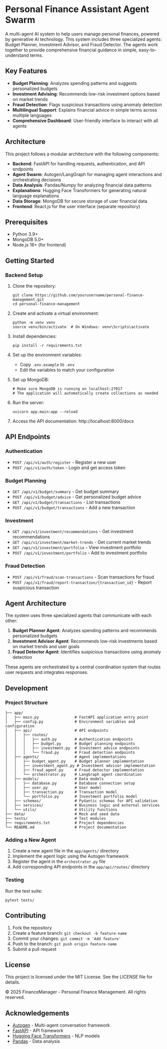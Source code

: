 # Personal Finance Assistant Agent Swarm

A multi-agent AI system to help users manage personal finances, powered by generative AI technology. This system includes three specialized agents: Budget Planner, Investment Advisor, and Fraud Detector. The agents work together to provide comprehensive financial guidance in simple, easy-to-understand terms.

## Key Features

- **Budget Planning**: Analyzes spending patterns and suggests personalized budgets
- **Investment Advising**: Recommends low-risk investment options based on market trends
- **Fraud Detection**: Flags suspicious transactions using anomaly detection
- **Multilingual Support**: Explains financial advice in simple terms across multiple languages
- **Comprehensive Dashboard**: User-friendly interface to interact with all agents

## Architecture

This project follows a modular architecture with the following components:

- **Backend**: FastAPI for handling requests, authentication, and API endpoints
- **Agent Swarm**: Autogen/LangGraph for managing agent interactions and orchestrating decisions
- **Data Analysis**: Pandas/Numpy for analyzing financial data patterns
- **Explanations**: Hugging Face Transformers for generating natural language explanations
- **Data Storage**: MongoDB for secure storage of user financial data
- **Frontend**: React.js for the user interface (separate repository)

## Prerequisites

- Python 3.9+
- MongoDB 5.0+
- Node.js 16+ (for frontend)

## Getting Started

### Backend Setup

1. Clone the repository:
   ```
   git clone https://github.com/yourusername/personal-finance-management.git
   cd personal-finance-management
   ```

2. Create and activate a virtual environment:
   ```
   python -m venv venv
   source venv/bin/activate  # On Windows: venv\Scripts\activate
   ```

3. Install dependencies:
   ```
   pip install -r requirements.txt
   ```

4. Set up the environment variables:
   - Copy `.env.example` to `.env`
   - Edit the variables to match your configuration

5. Set up MongoDB:
   ```
   # Make sure MongoDB is running on localhost:27017
   # The application will automatically create collections as needed
   ```

6. Run the server:
   ```
   uvicorn app.main:app --reload
   ```

7. Access the API documentation: http://localhost:8000/docs

## API Endpoints

### Authentication
- `POST /api/v1/auth/register` - Register a new user
- `POST /api/v1/auth/token` - Login and get access token

### Budget Planning
- `GET /api/v1/budget/summary` - Get budget summary
- `POST /api/v1/budget/advice` - Get personalized budget advice
- `GET /api/v1/budget/transactions` - List transactions
- `POST /api/v1/budget/transactions` - Add a new transaction

### Investment
- `GET /api/v1/investment/recommendations` - Get investment recommendations
- `GET /api/v1/investment/market-trends` - Get current market trends
- `GET /api/v1/investment/portfolio` - View investment portfolio
- `POST /api/v1/investment/portfolio` - Add to investment portfolio

### Fraud Detection
- `POST /api/v1/fraud/scan-transactions` - Scan transactions for fraud
- `POST /api/v1/fraud/report-transaction/{transaction_id}` - Report suspicious transaction

## Agent Architecture

The system uses three specialized agents that communicate with each other:

1. **Budget Planner Agent**: Analyzes spending patterns and recommends personalized budgets
2. **Investment Advisor Agent**: Recommends low-risk investments based on market trends and user goals
3. **Fraud Detector Agent**: Identifies suspicious transactions using anomaly detection

These agents are orchestrated by a central coordination system that routes user requests and integrates responses.

## Development

### Project Structure

```
├── app/
│   ├── main.py                # FastAPI application entry point
│   ├── config.py              # Environment variables and configuration
│   ├── api/                   # API endpoints
│   │   ├── routes/
│   │   │   ├── auth.py        # Authentication endpoints
│   │   │   ├── budget.py      # Budget planning endpoints
│   │   │   ├── investment.py  # Investment advice endpoints
│   │   │   └── fraud.py       # Fraud detection endpoints
│   ├── agents/                # Agent implementations
│   │   ├── budget_agent.py    # Budget planner implementation
│   │   ├── investment_agent.py # Investment advisor implementation
│   │   ├── fraud_agent.py     # Fraud detector implementation 
│   │   └── orchestrator.py    # LangGraph agent coordination
│   ├── models/                # Data models
│   │   ├── database.py        # Database connection setup
│   │   ├── user.py            # User model
│   │   ├── transaction.py     # Transaction model
│   │   └── portfolio.py       # Investment portfolio model
│   ├── schemas/               # Pydantic schemas for API validation
│   ├── services/              # Business logic and external services
│   └── utils/                 # Utility functions
├── data/                      # Mock and seed data
├── tests/                     # Test modules
├── requirements.txt           # Project dependencies
└── README.md                  # Project documentation
```

### Adding a New Agent

1. Create a new agent file in the `app/agents/` directory
2. Implement the agent logic using the Autogen framework
3. Register the agent in the `orchestrator.py` file
4. Add corresponding API endpoints in the `app/api/routes/` directory

### Testing

Run the test suite:

```
pytest tests/
```

## Contributing

1. Fork the repository
2. Create a feature branch: `git checkout -b feature-name`
3. Commit your changes: `git commit -m 'Add feature'`
4. Push to the branch: `git push origin feature-name`
5. Submit a pull request

## License

This project is licensed under the MIT License. See the LICENSE file for details.

© 2025 FinanceManager - Personal Finance Management. All rights reserved.

## Acknowledgements

- [Autogen](https://github.com/microsoft/autogen) - Multi-agent conversation framework
- [FastAPI](https://fastapi.tiangolo.com/) - API framework
- [Hugging Face Transformers](https://huggingface.co/transformers/) - NLP models
- [Pandas](https://pandas.pydata.org/) - Data analysis